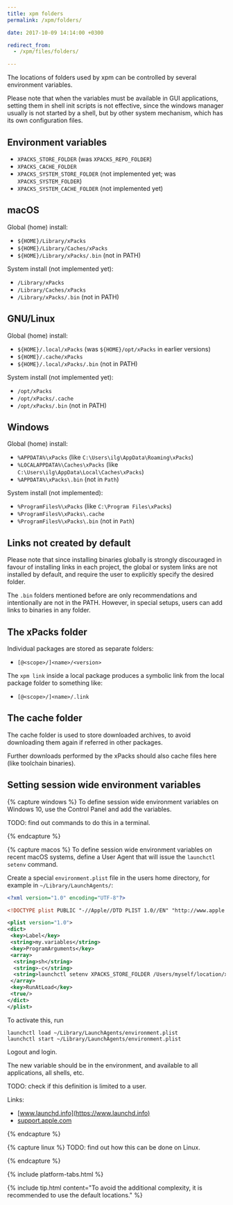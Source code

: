 ```yaml
---
title: xpm folders
permalink: /xpm/folders/

date: 2017-10-09 14:14:00 +0300

redirect_from:
  - /xpm/files/folders/

---
```


The locations of folders used by xpm can be controlled by several environment
variables.

Please note that when the variables must be available in GUI applications,
setting them in shell init scripts is not effective, since the windows manager
usually is not started by a shell, but by other system mechanism, which has
its own configuration files.

## Environment variables

- `XPACKS_STORE_FOLDER` (was `XPACKS_REPO_FOLDER`)
- `XPACKS_CACHE_FOLDER`
- `XPACKS_SYSTEM_STORE_FOLDER` (not implemented yet; was `XPACKS_SYSTEM_FOLDER`)
- `XPACKS_SYSTEM_CACHE_FOLDER` (not implemented yet)

## macOS

Global (home) install:

- `${HOME}/Library/xPacks`
- `${HOME}/Library/Caches/xPacks`
- `${HOME}/Library/xPacks/.bin` (not in PATH)

System install (not implemented yet):

- `/Library/xPacks`
- `/Library/Caches/xPacks`
- `/Library/xPacks/.bin` (not in PATH)

## GNU/Linux

Global (home) install:

- `${HOME}/.local/xPacks` (was `${HOME}/opt/xPacks` in earlier versions)
- `${HOME}/.cache/xPacks`
- `${HOME}/.local/xPacks/.bin` (not in PATH)

System install (not implemented yet):

- `/opt/xPacks`
- `/opt/xPacks/.cache`
- `/opt/xPacks/.bin` (not in PATH)

## Windows

Global (home) install:

- `%APPDATA%\xPacks` (like `C:\Users\ilg\AppData\Roaming\xPacks`)
- `%LOCALAPPDATA%\Caches\xPacks` (like `C:\Users\ilg\AppData\Local\Caches\xPacks`)
- `%APPDATA%\xPacks\.bin` (not in `Path`)

System install (not implemented):

- `%ProgramFiles%\xPacks` (like `C:\Program Files\xPacks`)
- `%ProgramFiles%\xPacks\.cache`
- `%ProgramFiles%\xPacks\.bin` (not in `Path`)

## Links not created by default

Please note that since installing binaries globally is strongly
discouraged in favour of installing links in each project, the global
or system links are not installed by default, and require the user to
explicitly specify the desired folder.

The `.bin` folders mentioned before are only recommendations and
intentionally are not in the PATH. However, in special setups,
users can add links to binaries in any folder.

## The xPacks folder

Individual packages are stored as separate folders:

- `[@<scope>/]<name>/<version>`

The `xpm link` inside a local package produces a symbolic link from
the local package folder to something like:

- `[@<scope>/]<name>/.link`

## The cache folder

The cache folder is used to store downloaded archives, to avoid
downloading them again if referred in other packages.

Further downloads performed by the xPacks should also cache files
here (like toolchain binaries).

## Setting session wide environment variables

{% capture windows %}
To define session wide environment variables on Windows 10, use the
Control Panel and add the variables.

TODO: find out commands to do this in a terminal.

{% endcapture %}

{% capture macos %}
To define session wide environment variables on recent macOS systems,
define a User Agent that will issue the `launchctl setenv` command.

Create a special `environment.plist` file in the users home directory,
for example in `~/Library/LaunchAgents/`:

```xml
<?xml version="1.0" encoding="UTF-8"?>

<!DOCTYPE plist PUBLIC "-//Apple//DTD PLIST 1.0//EN" "http://www.apple.com/DTDs/PropertyList-1.0.dtd">

<plist version="1.0">
<dict>
 <key>Label</key>
 <string>my.variables</string>
 <key>ProgramArguments</key>
 <array>
  <string>sh</string>
  <string>-c</string>
  <string>launchctl setenv XPACKS_STORE_FOLDER /Users/myself/location/xpacks</string>
 </array>
 <key>RunAtLoad</key>
 <true/>
</dict>
</plist>
```

To activate this, run

```console
launchctl load ~/Library/LaunchAgents/environment.plist
launchctl start ~/Library/LaunchAgents/environment.plist
```

Logout and login.

The new variable should be in the environment, and available to
all applications, all shells, etc.

TODO: check if this definition is limited to a user.

Links:

- [www.launchd.info](https://www.launchd.info)
- [support.apple.com](https://support.apple.com/en-in/guide/terminal/apdc6c1077b-5d5d-4d35-9c19-60f2397b2369/mac)

{% endcapture %}

{% capture linux %}
TODO: find out how this can be done on Linux.

{% endcapture %}

{% include platform-tabs.html %}

{% include tip.html content="To avoid the additional complexity, it is
recommended to use the default locations." %}
